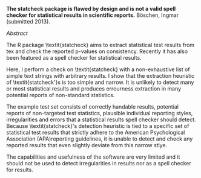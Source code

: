 **The statcheck package is flawed by design and is not a valid spell checker for statistical results in scientific reports.**
Böschen, Ingmar (submitted 2013).

*Abstract*

The R package \textit{statcheck} aims to extract statistical test results from tex and check the reported p-values on consistency. Recently it has also been featured as a spell checker for statistical results. 

Here, I perform a check on \textit{statcheck} with a non-exhaustive list of simple text strings with arbitrary results. I show that the extraction heuristic of \textit{statcheck'}s is too simple and narrow. It is unlikely to detect many or most statistical results and produces errourness extraction in many potential reports of non-standard statistics.

The example test set consists of correctly handable results, potential reports of non-targeted test statistics, plausible individual reporting styles, irregularities and errors that a statistical results spell checker should detect. Because \textit{statcheck}'s detection heuristic is tied to a specific set of statistical test results that strictly adhere to the American Psychological Association (APA)reporting guidelines, it is unable to detect and check any reported results that even slightly deviate from this narrow stlye. 

The capabilities and usefulness of the software are very limited and it should not be used to detect irregularities in results nor as a spell checker for results.
